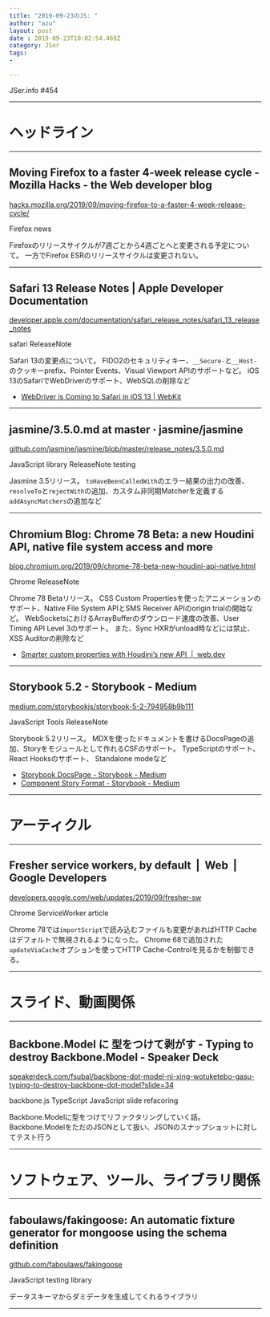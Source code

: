```yaml
---
title: "2019-09-23のJS: "
author: "azu"
layout: post
date : 2019-09-23T10:02:54.469Z
category: JSer
tags:
-

---
```


JSer.info #454

----

<h1 class="site-genre">ヘッドライン</h1>

----

## Moving Firefox to a faster 4-week release cycle - Mozilla Hacks - the Web developer blog
[hacks.mozilla.org/2019/09/moving-firefox-to-a-faster-4-week-release-cycle/](https://hacks.mozilla.org/2019/09/moving-firefox-to-a-faster-4-week-release-cycle/ "Moving Firefox to a faster 4-week release cycle - Mozilla Hacks - the Web developer blog")
<p class="jser-tags jser-tag-icon"><span class="jser-tag">Firefox</span> <span class="jser-tag">news</span></p>

Firefoxのリリースサイクルが7週ごとから4週ごとへと変更される予定について。
一方でFirefox ESRのリリースサイクルは変更されない。


----

## Safari 13 Release Notes | Apple Developer Documentation
[developer.apple.com/documentation/safari\_release\_notes/safari\_13\_release\_notes](https://developer.apple.com/documentation/safari_release_notes/safari_13_release_notes "Safari 13 Release Notes | Apple Developer Documentation")
<p class="jser-tags jser-tag-icon"><span class="jser-tag">safari</span> <span class="jser-tag">ReleaseNote</span></p>

Safari 13の変更点について。
FIDO2のセキュリティキー、`__Secure-`と`__Host-`のクッキーprefix、Pointer Events、Visual Viewport APIのサポートなど。
iOS 13のSafariでWebDriverのサポート、WebSQLの削除など

- [WebDriver is Coming to Safari in iOS 13 | WebKit](https://webkit.org/blog/9395/webdriver-is-coming-to-safari-in-ios-13/ "WebDriver is Coming to Safari in iOS 13 | WebKit")

----

## jasmine/3.5.0.md at master · jasmine/jasmine
[github.com/jasmine/jasmine/blob/master/release\_notes/3.5.0.md](https://github.com/jasmine/jasmine/blob/master/release_notes/3.5.0.md "jasmine/3.5.0.md at master · jasmine/jasmine")
<p class="jser-tags jser-tag-icon"><span class="jser-tag">JavaScript</span> <span class="jser-tag">library</span> <span class="jser-tag">ReleaseNote</span> <span class="jser-tag">testing</span></p>

Jasmine 3.5リリース。
`toHaveBeenCalledWith`のエラー結果の出力の改善、`resolveTo`と`rejectWith`の追加、カスタム非同期Matcherを定義する`addAsyncMatchers`の追加など


----

## Chromium Blog: Chrome 78 Beta: a new Houdini API, native file system access and more
[blog.chromium.org/2019/09/chrome-78-beta-new-houdini-api-native.html](https://blog.chromium.org/2019/09/chrome-78-beta-new-houdini-api-native.html "Chromium Blog: Chrome 78 Beta: a new Houdini API, native file system access and more")
<p class="jser-tags jser-tag-icon"><span class="jser-tag">Chrome</span> <span class="jser-tag">ReleaseNote</span></p>

Chrome 78 Betaリリース。
CSS Custom Propertiesを使ったアニメーションのサポート、Native File System APIとSMS Receiver APIのorigin trialの開始など。
WebSocketsにおけるArrayBufferのダウンロード速度の改善、User Timing API Level 3のサポート。
また、Sync HXRがunload時などには禁止、XSS Auditorの削除など

- [Smarter custom properties with Houdini’s new API  |  web.dev](https://web.dev/css-props-and-vals/ "Smarter custom properties with Houdini’s new API  |  web.dev")

----

## Storybook 5.2 - Storybook - Medium
[medium.com/storybookjs/storybook-5-2-794958b9b111](https://medium.com/storybookjs/storybook-5-2-794958b9b111 "Storybook 5.2 - Storybook - Medium")
<p class="jser-tags jser-tag-icon"><span class="jser-tag">JavaScript</span> <span class="jser-tag">Tools</span> <span class="jser-tag">ReleaseNote</span></p>

Storybook 5.2リリース。
MDXを使ったドキュメントを書けるDocsPageの追加、Storyをモジュールとして作れるCSFのサポート。
TypeScriptのサポート、React Hooksのサポート、 Standalone modeなど

- [Storybook DocsPage - Storybook - Medium](https://medium.com/storybookjs/storybook-docspage-e185bc3622bf "Storybook DocsPage - Storybook - Medium")
- [Component Story Format - Storybook - Medium](https://medium.com/storybookjs/component-story-format-66f4c32366df "Component Story Format - Storybook - Medium")

----
<h1 class="site-genre">アーティクル</h1>

----

## Fresher service workers, by default  |  Web  |  Google Developers
[developers.google.com/web/updates/2019/09/fresher-sw](https://developers.google.com/web/updates/2019/09/fresher-sw "Fresher service workers, by default  |  Web  |  Google Developers")
<p class="jser-tags jser-tag-icon"><span class="jser-tag">Chrome</span> <span class="jser-tag">ServiceWorker</span> <span class="jser-tag">article</span></p>

Chrome 78では`importScript`で読み込むファイルも変更があればHTTP Cacheはデフォルトで無視されるようになった。
Chrome 68で追加された`updateViaCache`オプションを使ってHTTP Cache-Controlを見るかを制御できる。


----
<h1 class="site-genre">スライド、動画関係</h1>

----

## Backbone.Model に 型をつけて剥がす - Typing to destroy Backbone.Model - Speaker Deck
[speakerdeck.com/fsubal/backbone-dot-model-ni-xing-wotuketebo-gasu-typing-to-destroy-backbone-dot-model?slide&#x3D;34](https://speakerdeck.com/fsubal/backbone-dot-model-ni-xing-wotuketebo-gasu-typing-to-destroy-backbone-dot-model?slide=34 "Backbone.Model に 型をつけて剥がす - Typing to destroy Backbone.Model - Speaker Deck")
<p class="jser-tags jser-tag-icon"><span class="jser-tag">backbone.js</span> <span class="jser-tag">TypeScript</span> <span class="jser-tag">JavaScript</span> <span class="jser-tag">slide</span> <span class="jser-tag">refacoring</span></p>

Backbone.Modelに型をつけてリファクタリングしていく話。
Backbone.ModelをただのJSONとして扱い、JSONのスナップショットに対してテスト行う


----
<h1 class="site-genre">ソフトウェア、ツール、ライブラリ関係</h1>

----

## faboulaws/fakingoose: An automatic fixture generator for mongoose using the schema definition
[github.com/faboulaws/fakingoose](https://github.com/faboulaws/fakingoose "faboulaws/fakingoose: An automatic fixture generator for mongoose using the schema definition")
<p class="jser-tags jser-tag-icon"><span class="jser-tag">JavaScript</span> <span class="jser-tag">testing</span> <span class="jser-tag">library</span></p>

データスキーマからダミデータを生成してくれるライブラリ


----
